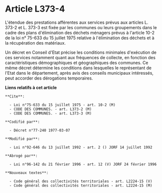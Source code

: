 # Article L373-4

L'étendue des prestations afférentes aux services prévus aux articles L. 373-2 et L. 373-3 est fixée par les communes ou
leurs groupements dans le cadre des plans d'élimination des déchets ménagers prévus à l'article 10-2 de la loi n° 75-633 du
15 juillet 1975 relative à l'élimination des déchets et à la récupération des matériaux.

Un décret en Conseil d'Etat précise les conditions minimales d'exécution de ces services notamment quant aux fréquences de
collecte, en fonction des caractéristiques démographiques et géographiques des communes. Ce même décret détermine les
conditions dans lesquelles le représentant de l'Etat dans le département, après avis des conseils municipaux intéressés, peut
accorder des dérogations temporaires.

**Liens relatifs à cet article**

	**Cite**:

	  - Loi n°75-633 du 15 juillet 1975 - art. 10-2 (M)
	  - CODE DES COMMUNES. - art. L373-2 (M)
	  - CODE DES COMMUNES. - art. L373-3 (M)

	**Codifié par**:

	  - Décret n°77-240 1977-03-07

	**Modifié par**:

	  - Loi n°92-646 du 13 juillet 1992 - art. 2 () JORF 14 juillet 1992

	**Abrogé par**:

	  - Loi n°96-142 du 21 février 1996 - art. 12 (V) JORF 24 février 1996

	**Nouveaux textes**:

	  - Code général des collectivités territoriales - art. L2224-15 (V)
	  - Code général des collectivités territoriales - art. L2224-15 (M)

